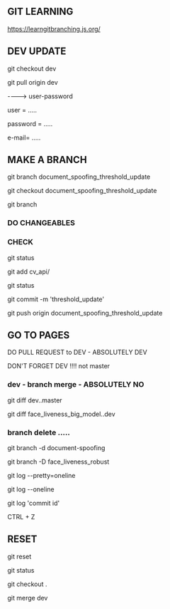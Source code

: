 ## GIT LEARNING

https://learngitbranching.js.org/

## DEV UPDATE
git checkout dev

git pull origin dev 

----> user-password

user = .....

password = .....

e-mail= .....

## MAKE A BRANCH

git branch document_spoofing_threshold_update

git checkout document_spoofing_threshold_update

git branch

### DO CHANGEABLES
### CHECK
git status 

git add cv_api/

git status

git commit -m 'threshold_update'

git push origin document_spoofing_threshold_update

## GO TO PAGES

DO PULL REQUEST to DEV - ABSOLUTELY DEV

DON'T FORGET DEV !!!! not master
### dev - branch merge -  ABSOLUTELY NO

git diff dev..master

git diff face_liveness_big_model..dev

### branch delete .....

git branch -d document-spoofing

git branch -D face_liveness_robust

git log --pretty=oneline

git log --oneline

git log 'commit id'

CTRL + Z

## RESET

git reset

git status

git checkout .

git merge dev











